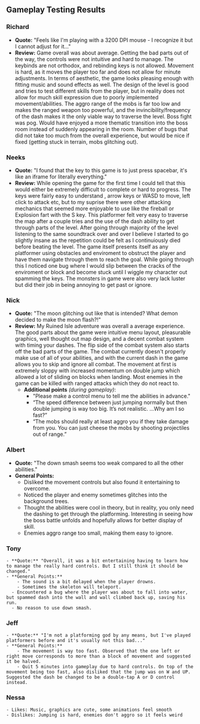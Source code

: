 ## Gameplay Testing Results ##

### Richard ### 
- **Quote:** "Feels like I'm playing with a 3200 DPI mouse - I recognize it but I cannot adjust for it..."
- **Review:** Game overall was about average. Getting the bad parts out of the way, the controls were not intuitive and hard to manage. The keybinds are not orthodox, and rebinding keys is not allowed. Movement is hard, as it moves the player too far and does not allow for minute adjustments. In terms of aesthetic, the game looks pleasing enough with fitting music and sound effects as well. The design of the level is good and tries to test different skills from the player, but in reality does not allow for much skill expression due to poorly implemented movement/abilities. The aggro range of the mobs is far too low and makes the ranged weapon too powerful, and the invincibility/frequency of the dash makes it the only viable way to traverse the level. Boss fight was pog. Would have enjoyed a more thematic transition into the boss room instead of suddenly appearing in the room. Number of bugs that did not take too much from the overall experience, but would be nice if fixed (getting stuck in terrain, mobs glitching out).

### Neeks ###
- **Quote:** "I found that the key to this game is to just press spacebar, it's like an iframe for literally everything."
- **Review:** While opening the game for the first time I could tell that this would either be extremely difficult to complete or hard to progress. The keys were fairly easy to understand , arrow keys or WASD to move, left click to attack etc, but to my suprise there were other attacking mechanics that seemed more enjoyable to use like the fireball or Explosion fart with the S key. This platformer felt very easy to traverse the map after a couple tries and the use of the dash ability to get through parts of the level. After going through majority of the level listening to the same soundtrack over and over I believe I started to go slightly insane as the repetition could be felt as I continuiously died before beating the level. The game itself presents itself as any platformer using obstacles and enviroment to obstruct the player and have them navigate through them to reach the goal. While going through this I noticed one bug where I would slip between the cracks of the enviroment or block and become stuck until I wiggle my character out spamming the keys. The monsters in game were also very lack luster but did their job in being annoying to get past or ignore.

### Nick ###
- **Quote:** "The moon glitching out like that is intended? What demon decided to make the moon flash?!"
- **Review:** My Ruined Isle adventure was overall a average experience. The good parts about the game were intuitive menu layout, pleasurable graphics, well thought out map design, and a decent combat system with timing your dashes. The flip side of the combat system also starts off the bad parts of the game. The combat currently doesn't properly make use of all of your abilities, and with the current dash in the game allows you to skip and ignore all combat. The movement at first is extremely sloppy with increased momentum on double jump which allowed a lot of sliding on blocks when landing. Most enemies in the game can be killed with ranged attacks which they do not react to.
    - **Additional points** *(during gameplay)*:
        - "Please make a control menu to tell me the abilities in advance."
        - “The speed difference between just jumping normally but then double jumping is way too big. It’s not realistic. ...Why am I so fast?”
        - “The mobs should really at least aggro you if they take damage from you. You can just cheese the mobs by shooting projectiles out of range.”

### Albert ###
- **Quote:** "The down smash seems too weak compared to all the other abilities."
- **General Points:**
    - Disliked the movement controls but also found it entertaining to overcome.
    - Noticed the player and enemy sometimes glitches into the background trees.
    - Thought the abilities were cool in theory, but in reality, you only need the dashing to get through the platforming. Interesting in seeing how the boss battle unfolds and hopefully allows for better display of skill.
    - Enemies aggro range too small, making them easy to ignore.

### Tony ###
    - **Quote:** "Overall, it was a bit entertaining having to learn how to manage the really hard controls. But I still think it should be changed."
    - **General Points:** 
        - The sound is a bit delayed when the player drowns.
        - Sometimes the skeleton will teleport.
      - Encountered a bug where the player was about to fall into water, but spammed dash into the wall and wall climbed back up, saving his run.
      - No reason to use down smash.

### Jeff ###
    - **Quote:** "I'm not a platforming god by any means, but I've played platformers before and it's usually not this bad..."
    - **General Points:** 
        - The movement is way too fast. Observed that the one left or right move corresponds to more than a block of movement and suggested it be halved.
        - Quit 5 minutes into gameplay due to hard controls. On top of the movement being too fast, also disliked that the jump was on W and UP. Suggested the dash be changed to be a double-tap A or D control instead.

### Nessa ###
    - Likes: Music, graphics are cute, some animations feel smooth 
    - Dislikes: Jumping is hard, enemies don't aggro so it feels weird
